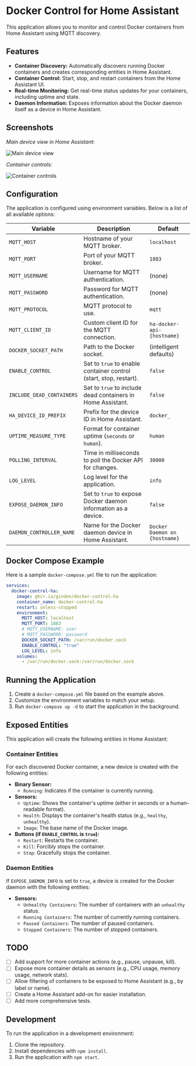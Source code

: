 # Docker Control for Home Assistant

This application allows you to monitor and control Docker containers from Home Assistant using MQTT discovery.

## Features

- **Container Discovery:** Automatically discovers running Docker containers and creates corresponding entities in Home Assistant.
- **Container Control:** Start, stop, and restart containers from the Home Assistant UI.
- **Real-time Monitoring:** Get real-time status updates for your containers, including uptime and state.
- **Daemon Information:** Exposes information about the Docker daemon itself as a device in Home Assistant.

## Screenshots

*Main device view in Home Assistant:*

![Main device view](https://via.placeholder.com/800x400.png?text=Main+Device+View)

*Container controls:*

![Container controls](https://via.placeholder.com/800x400.png?text=Container+Controls)

## Configuration

The application is configured using environment variables. Below is a list of all available options:

| Variable                  | Description                                                                 | Default                            |
| ------------------------- | --------------------------------------------------------------------------- | ---------------------------------- |
| `MQTT_HOST`               | Hostname of your MQTT broker.                                               | `localhost`                        |
| `MQTT_PORT`               | Port of your MQTT broker.                                                   | `1883`                             |
| `MQTT_USERNAME`           | Username for MQTT authentication.                                           | (none)                             |
| `MQTT_PASSWORD`           | Password for MQTT authentication.                                           | (none)                             |
| `MQTT_PROTOCOL`           | MQTT protocol to use.                                                       | `mqtt`                             |
| `MQTT_CLIENT_ID`          | Custom client ID for the MQTT connection.                                   | `ha-docker-api-{hostname}`         |
| `DOCKER_SOCKET_PATH`      | Path to the Docker socket.                                                  | (intelligent defaults)             |
| `ENABLE_CONTROL`          | Set to `true` to enable container control (start, stop, restart).           | `false`                            |
| `INCLUDE_DEAD_CONTAINERS` | Set to `true` to include dead containers in Home Assistant.                 | `false`                            |
| `HA_DEVICE_ID_PREFIX`     | Prefix for the device ID in Home Assistant.                                 | `docker_`                          |
| `UPTIME_MEASURE_TYPE`     | Format for container uptime (`seconds` or `human`).                         | `human`                            |
| `POLLING_INTERVAL`        | Time in milliseconds to poll the Docker API for changes.                    | `30000`                            |
| `LOG_LEVEL`               | Log level for the application.                                              | `info`                             |
| `EXPOSE_DAEMON_INFO`      | Set to `true` to expose Docker daemon information as a device.              | `false`                            |
| `DAEMON_CONTROLLER_NAME`  | Name for the Docker daemon device in Home Assistant.                        | `Docker Daemon on {hostname}`      |

## Docker Compose Example

Here is a sample `docker-compose.yml` file to run the application:

```yaml
services:
  docker-control-ha:
    image: ghcr.io/ginden/docker-control-ha
    container_name: docker-control-ha
    restart: unless-stopped
    environment:
      MQTT_HOST: localhost
      MQTT_PORT: 1883
      # MQTT_USERNAME: user
      # MQTT_PASSWORD: password
      DOCKER_SOCKET_PATH: /var/run/docker.sock
      ENABLE_CONTROL: "true"
      LOG_LEVEL: info
    volumes:
      - /var/run/docker.sock:/var/run/docker.sock
```

## Running the Application

1.  Create a `docker-compose.yml` file based on the example above.
2.  Customize the environment variables to match your setup.
3.  Run `docker-compose up -d` to start the application in the background.

## Exposed Entities

This application will create the following entities in Home Assistant:

### Container Entities

For each discovered Docker container, a new device is created with the following entities:

- **Binary Sensor:**
  - `Running`: Indicates if the container is currently running.
- **Sensors:**
  - `Uptime`: Shows the container's uptime (either in seconds or a human-readable format).
  - `Health`: Displays the container's health status (e.g., `healthy`, `unhealthy`).
  - `Image`: The base name of the Docker image.
- **Buttons (if `ENABLE_CONTROL` is `true`):**
  - `Restart`: Restarts the container.
  - `Kill`: Forcibly stops the container.
  - `Stop`: Gracefully stops the container.

### Daemon Entities

If `EXPOSE_DAEMON_INFO` is set to `true`, a device is created for the Docker daemon with the following entities:

- **Sensors:**
  - `Unhealthy Containers`: The number of containers with an `unhealthy` status.
  - `Running Containers`: The number of currently running containers.
  - `Paused Containers`: The number of paused containers.
  - `Stopped Containers`: The number of stopped containers.

## TODO

- [ ] Add support for more container actions (e.g., pause, unpause, kill).
- [ ] Expose more container details as sensors (e.g., CPU usage, memory usage, network stats).
- [ ] Allow filtering of containers to be exposed to Home Assistant (e.g., by label or name).
- [ ] Create a Home Assistant add-on for easier installation.
- [ ] Add more comprehensive tests.

## Development

To run the application in a development environment:

1.  Clone the repository.
2.  Install dependencies with `npm install`.
3.  Run the application with `npm start`.
